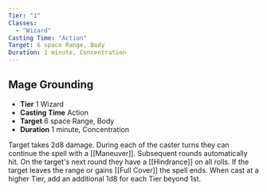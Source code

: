 ```yaml
---
Tier: "1"
Classes:
  - "Wizard"
Casting Time: "Action"
Target: 6 space Range, Body
Duration: 1 minute, Concentration
---
```

## Mage Grounding
- **Tier** 1 Wizard
- **Casting Time** Action
- **Target** 6 space Range, Body
- **Duration** 1 minute, Concentration

Target takes 2d8 damage. During each of the caster turns they can continue the spell with a [[Maneuver]]. Subsequent rounds automatically hit. On the target's next round they have a [[Hindrance]] on all rolls. If the target leaves the range or gains [[Full Cover]] the spell ends. When cast at a higher Tier, add an additional 1d8 for each Tier beyond 1st.